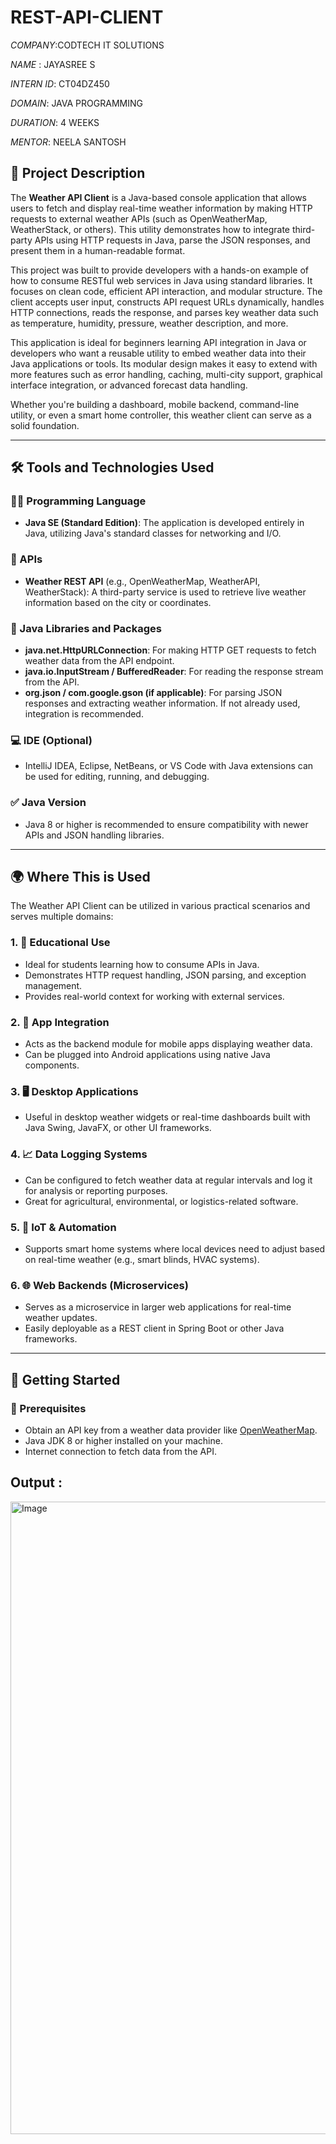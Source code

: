 # REST-API-CLIENT

*COMPANY*:CODTECH IT SOLUTIONS

*NAME* : JAYASREE S

*INTERN ID*: CT04DZ450

*DOMAIN*: JAVA PROGRAMMING

*DURATION*: 4 WEEKS

*MENTOR*: NEELA SANTOSH

## 📌 Project Description

The **Weather API Client** is a Java-based console application that allows users to fetch and display real-time weather information by making HTTP requests to external weather APIs (such as OpenWeatherMap, WeatherStack, or others). This utility demonstrates how to integrate third-party APIs using HTTP requests in Java, parse the JSON responses, and present them in a human-readable format.

This project was built to provide developers with a hands-on example of how to consume RESTful web services in Java using standard libraries. It focuses on clean code, efficient API interaction, and modular structure. The client accepts user input, constructs API request URLs dynamically, handles HTTP connections, reads the response, and parses key weather data such as temperature, humidity, pressure, weather description, and more.

This application is ideal for beginners learning API integration in Java or developers who want a reusable utility to embed weather data into their Java applications or tools. Its modular design makes it easy to extend with more features such as error handling, caching, multi-city support, graphical interface integration, or advanced forecast data handling.

Whether you're building a dashboard, mobile backend, command-line utility, or even a smart home controller, this weather client can serve as a solid foundation.

---

## 🛠️ Tools and Technologies Used

### 👨‍💻 Programming Language
- **Java SE (Standard Edition)**: The application is developed entirely in Java, utilizing Java's standard classes for networking and I/O.

### 🔗 APIs
- **Weather REST API** (e.g., OpenWeatherMap, WeatherAPI, WeatherStack): A third-party service is used to retrieve live weather information based on the city or coordinates.

### 🧰 Java Libraries and Packages
- **java.net.HttpURLConnection**: For making HTTP GET requests to fetch weather data from the API endpoint.
- **java.io.InputStream / BufferedReader**: For reading the response stream from the API.
- **org.json / com.google.gson (if applicable)**: For parsing JSON responses and extracting weather information. If not already used, integration is recommended.

### 💻 IDE (Optional)
- IntelliJ IDEA, Eclipse, NetBeans, or VS Code with Java extensions can be used for editing, running, and debugging.

### ✅ Java Version
- Java 8 or higher is recommended to ensure compatibility with newer APIs and JSON handling libraries.

---

## 🌍 Where This is Used

The Weather API Client can be utilized in various practical scenarios and serves multiple domains:

### 1. 🔎 Educational Use
- Ideal for students learning how to consume APIs in Java.
- Demonstrates HTTP request handling, JSON parsing, and exception management.
- Provides real-world context for working with external services.

### 2. 📱 App Integration
- Acts as the backend module for mobile apps displaying weather data.
- Can be plugged into Android applications using native Java components.

### 3. 🖥️ Desktop Applications
- Useful in desktop weather widgets or real-time dashboards built with Java Swing, JavaFX, or other UI frameworks.

### 4. 📈 Data Logging Systems
- Can be configured to fetch weather data at regular intervals and log it for analysis or reporting purposes.
- Great for agricultural, environmental, or logistics-related software.

### 5. 🔧 IoT & Automation
- Supports smart home systems where local devices need to adjust based on real-time weather (e.g., smart blinds, HVAC systems).

### 6. 🌐 Web Backends (Microservices)
- Serves as a microservice in larger web applications for real-time weather updates.
- Easily deployable as a REST client in Spring Boot or other Java frameworks.

---

## 🚀 Getting Started

### 🔑 Prerequisites
- Obtain an API key from a weather data provider like [OpenWeatherMap](https://openweathermap.org/api).
- Java JDK 8 or higher installed on your machine.
- Internet connection to fetch data from the API.

## Output :

<img width="1907" height="1012" alt="Image" src="https://github.com/user-attachments/assets/77843e5f-4113-4bc1-b552-a19d93afd79e" />

